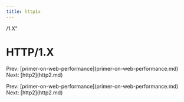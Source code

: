 ```yaml
---
title: http1x
---
```


/1.X\"

# HTTP/1.X

Prev:
\[primer-on-web-performance](primer-on-web-performance.md)
Next: \[http2](http2.md)

Prev:
\[primer-on-web-performance](primer-on-web-performance.md)
Next: \[http2](http2.md)
